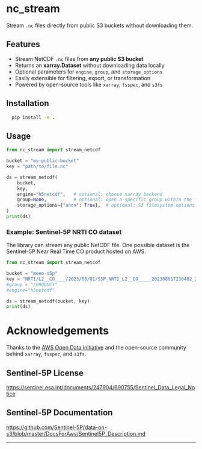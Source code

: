 # nc_stream

Stream `.nc` files directly from public S3 buckets without downloading them.

##  Features

- Stream NetCDF `.nc` files from **any public S3 bucket**
- Returns an **xarray.Dataset** without downloading data locally
- Optional parameters for `engine`, `group`, and `storage_options`
- Easily extensible for filtering, export, or transformation
- Powered by open-source tools like `xarray`, `fsspec`, and `s3fs`

##  Installation

```bash
  pip install -e .
  ```

##  Usage

```python
from nc_stream import stream_netcdf

bucket = "my-public-bucket"
key = "path/to/file.nc"

ds = stream_netcdf(
    bucket,
    key,
    engine="h5netcdf",   # optional: choose xarray backend
    group=None,          # optional: open a specific group within the file
    storage_options={"anon": True},  # optional: S3 filesystem options
)
print(ds)
```

### Example: Sentinel-5P NRTI CO dataset

The library can stream any public NetCDF file. One possible dataset is the Sentinel-5P Near Real Time CO product hosted on AWS.

```python
from nc_stream import stream_netcdf

bucket = "meeo-s5p"
key = "NRTI/L2__CO____/2023/08/01/S5P_NRTI_L2__CO_____20230801T230402_20230801T230902_30057_03_020500_20230802T000504.nc"
#group = "/PRODUCT"
#engine="h5netcdf"

ds = stream_netcdf(bucket, key)
print(ds)
```
# Acknowledgements
Thanks to the [AWS Open Data initiative](https://registry.opendata.aws/) and the open-source community behind `xarray`, `fsspec`, and `s3fs`.

## Sentinel-5P License
https://sentinel.esa.int/documents/247904/690755/Sentinel_Data_Legal_Notice

## Sentinel-5P Documentation
https://github.com/Sentinel-5P/data-on-s3/blob/master/DocsForAws/Sentinel5P_Description.md

---
